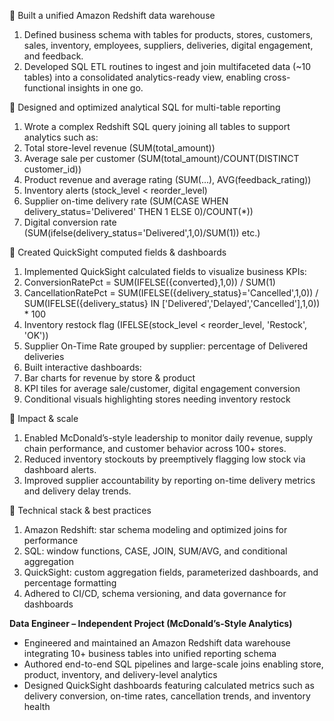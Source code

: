 🔹 Built a unified Amazon Redshift data warehouse
1. Defined business schema with tables for products, stores, customers, sales, inventory, employees, suppliers, deliveries, digital engagement, and feedback.
2. Developed SQL ETL routines to ingest and join multifaceted data (~10 tables) into a consolidated analytics-ready view, enabling cross-functional insights in one go.

🔹 Designed and optimized analytical SQL for multi-table reporting
1. Wrote a complex Redshift SQL query joining all tables to support analytics such as:
2. Total store-level revenue (SUM(total_amount))
3. Average sale per customer (SUM(total_amount)/COUNT(DISTINCT customer_id))
4. Product revenue and average rating (SUM(...), AVG(feedback_rating))
5. Inventory alerts (stock_level < reorder_level)
6. Supplier on-time delivery rate (SUM(CASE WHEN delivery_status='Delivered' THEN 1 ELSE 0)/COUNT(*))
7. Digital conversion rate (SUM(ifelse(delivery_status='Delivered',1,0)/SUM(1)) etc.)

🔹 Created QuickSight computed fields & dashboards
1. Implemented QuickSight calculated fields to visualize business KPIs:
2. ConversionRatePct = SUM(IFELSE({converted},1,0)) / SUM(1)
3. CancellationRatePct = SUM(IFELSE({delivery_status}='Cancelled',1,0)) / SUM(IFELSE({delivery_status} IN ['Delivered','Delayed','Cancelled'],1,0)) * 100
4. Inventory restock flag (IFELSE(stock_level < reorder_level, 'Restock', 'OK'))
5. Supplier On-Time Rate grouped by supplier: percentage of Delivered deliveries
6. Built interactive dashboards:
7. Bar charts for revenue by store & product
8. KPI tiles for average sale/customer, digital engagement conversion
9. Conditional visuals highlighting stores needing inventory restock

🔹 Impact & scale
1. Enabled McDonald’s-style leadership to monitor daily revenue, supply chain performance, and customer behavior across 100+ stores.
2. Reduced inventory stockouts by preemptively flagging low stock via dashboard alerts.
3. Improved supplier accountability by reporting on-time delivery metrics and delivery delay trends.

🔹 Technical stack & best practices
1. Amazon Redshift: star schema modeling and optimized joins for performance
2. SQL: window functions, CASE, JOIN, SUM/AVG, and conditional aggregation
3. QuickSight: custom aggregation fields, parameterized dashboards, and percentage formatting
4. Adhered to CI/CD, schema versioning, and data governance for dashboards




**Data Engineer – Independent Project (McDonald’s-Style Analytics)**  
- Engineered and maintained an Amazon Redshift data warehouse integrating 10+ business tables into unified reporting schema  
- Authored end-to-end SQL pipelines and large-scale joins enabling store, product, inventory, and delivery-level analytics  
- Designed QuickSight dashboards featuring calculated metrics such as delivery conversion, on-time rates, cancellation trends, and inventory health  

